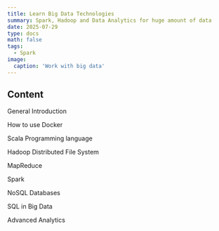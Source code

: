```yaml
---
title: Learn Big Data Technologies
summary: Spark, Hadoop and Data Analytics for huge amount of data
date: 2025-07-29
type: docs
math: false
tags:
  - Spark
image:
  caption: 'Work with big data'
---
```


## Content

General Introduction

How to use Docker 

Scala Programming language

Hadoop Distributed File System 

MapReduce 

Spark 

NoSQL Databases 

SQL in Big Data

Advanced Analytics 



